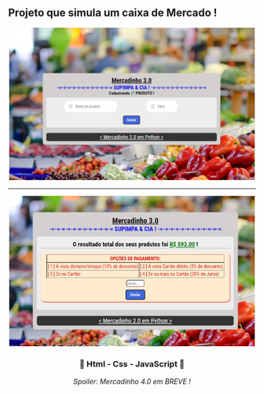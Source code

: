 <h2>Projeto que simula um caixa de Mercado !</h2>
<div align='center'>
    <img width='500' src="https://github.com/carlos09v/Mercadinho3.0/blob/main/assets/imgs/preview.jpg?raw=true" alt="Preview Home">
    <hr>
    <img width='500' src="https://github.com/carlos09v/Mercadinho3.0/blob/main/assets/imgs/preview2.jpg?raw=true" alt="BuyOptions Preview">
    <h3>💜 Html - Css - JavaScript 💜</h3>
    <i>Spoiler: Mercadinho 4.0 em BREVE !</i>
</div>
 
